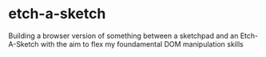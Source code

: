 # etch-a-sketch
Building a browser version of something between a sketchpad and an Etch-A-Sketch with the aim to flex my foundamental DOM manipulation skills

